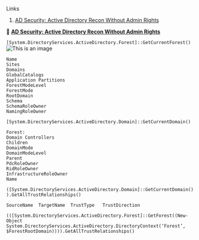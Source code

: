 Links

1. [AD Security: Active Directory Recon Without Admin Rights](https://adsecurity.org/?p=2535)





:book: [**AD Security: Active Directory Recon Without Admin Rights**](https://adsecurity.org/?p=2535)

`[System.DirectoryServices.ActiveDirectory.Forest]::GetCurrentForest()`
![This is an image](https://github.com/full-recover/Tutorial-Dump/Tutorial-Dump/Research%20Notes/Results/AD-Security/GetCurrentDomain().png)

```
Name
Sites
Domains
GlobalCatalogs
Application Partitions
ForestModeLevel
ForestMode
RootDomain
Schema
SchemaRoleOwner
NamingRoleOwner

```
 `[System.DirectoryServices.ActiveDirectory.Domain]::GetCurrentDomain()`
```
Forest:
Domain Controllers
Children
DomainMode
DomainModeLevel
Parent
PdcRoleOwner
RidRoleOwner
InfrastructureRoleOwner
Name

```


`([System.DirectoryServices.ActiveDirectory.Domain]::GetCurrentDomain()).GetAllTrustRelationships()`
```
SourceName	TargetName	TrustType	TrustDirection
```

 `(([System.DirectoryServices.ActiveDirectory.Forest]::GetForest((New-Object System.DirectoryServices.ActiveDirectory.DirectoryContext(‘Forest’, $ForestRootDomain)))).GetAllTrustRelationships()`

